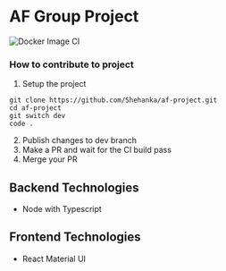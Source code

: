 # AF Group Project 
![Docker Image CI](https://github.com/Shehanka/af-project/workflows/Docker%20Image%20CI/badge.svg)

### How to contribute to project 

1. Setup the project
```
git clone https://github.com/Shehanka/af-project.git
cd af-project
git switch dev
code .
```

2. Publish changes to dev branch
3. Make a PR and wait for the CI build pass
4. Merge your PR

## Backend Technologies
* Node with Typescript

## Frontend Technologies
* React Material UI